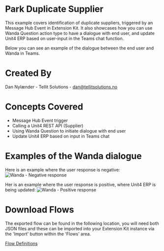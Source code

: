 # Park Duplicate Supplier

This example covers identification of duplicate suppliers, triggered by an Message Hub Event in Extension Kit.
It also showcases how you can use Wanda Question action type to have a dialogue with end user, and update Unit4 ERP based on user-input in the Teams chat function.

Below you can see an example of the dialogue between the end user and Wanda in Teams.


# Created By
Dan Nylænder - Tellit Solutions - dan@tellitsolutions.no


# Concepts Covered
* Message Hub Event trigger
* Calling a Unit4 REST API (Supplier)
* Using Wanda Question to initiate dialogue with end user
* Update Unit4 ERP based on input in Teams chat


# Examples of the Wanda dialogue
Here is an example where the user response is negative:
![Wanda - Negative response](https://user-images.githubusercontent.com/98328584/151121380-df2c82ab-e78a-4d38-b0e4-fecdb3d81dbd.PNG)


Her is an example where the user response is positive, where Unit4 ERP is being updated:
![Wanda - Positive response](https://user-images.githubusercontent.com/98328584/151121438-ac97a95a-ac20-418a-aab7-84568d160d3f.PNG)



# Download Flows
The exported flow can be found in the following location, you will need both JSON files and these can be imported into your Extension Kit instance via the 'Import' button within the 'Flows' area.

[Flow Definitions](https://github.com/TellitSolutions/Tellit-Toolkit/tree/main/Extension%20Kit/Park%20Duplicate%20Supplier/FlowDefinition)



